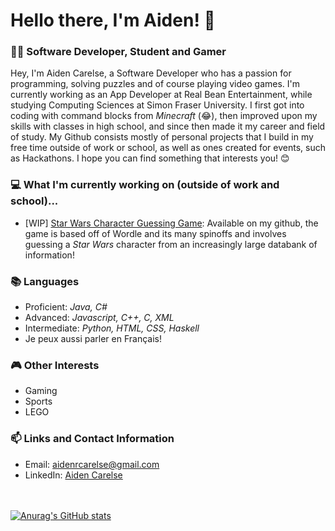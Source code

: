 # Hello there, I'm Aiden! 👋
### 👨‍💻 Software Developer, Student and Gamer

Hey, I'm Aiden Carelse, a Software Developer who has a passion for programming, solving puzzles and of course playing video games. I'm currently working as an App Developer at Real Bean Entertainment, while studying Computing Sciences at Simon Fraser University. I first got into coding with command blocks from *Minecraft* (😂), then improved upon my skills with classes in high school, and since then made it my career and field of study. My Github consists mostly of personal projects that I build in my free time outside of work or school, as well as ones created for events, such as Hackathons. I hope you can find something that interests you! 😊

### 💻 What I'm currently working on (outside of work and school)...
- [WIP] [Star Wars Character Guessing Game](https://github.com/AidenCarelse/-WIP-Star-Wars-Character-Guessing-Game): Available on my github, the game is based off of Wordle and its many spinoffs and involves guessing a *Star Wars* character from an increasingly large databank of information!

### 📚 Languages
- Proficient: *Java, C#*
- Advanced: *Javascript, C++, C, XML*
- Intermediate: *Python, HTML, CSS, Haskell*
- Je peux aussi parler en Français!

### 🎮 Other Interests
- Gaming
- Sports
- LEGO

### 📫 Links and Contact Information
- Email: aidenrcarelse@gmail.com
- LinkedIn: [Aiden Carelse](https://www.linkedin.com/in/aiden-carelse-414259204/)
<br /><br /><br />

[![Anurag's GitHub stats](https://github-readme-stats.vercel.app/api?username=AidenCarelse)](https://github.com/anuraghazra/github-readme-stats)
